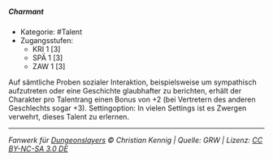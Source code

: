 <!---
Dies ist ein Fanwerk für DUNGEONSLAYERS © von Christian Kennig

Quellen:      [Dungeonslayers Grundregelwerk](https://dungeonslayers.net/download/Dungeonslayers4.pdf)
              [Talentbeschreibungen](https://www.f-space.de/ds4/tools-talentcards.html)
License:      [CC-BY-NC-SA 4.0](https://creativecommons.org/licenses/by-nc-sa/4.0/deed.de)
Richtlinien:  [Fanwerkrichtlinien](https://www.dungeonslayers.net/fanwerk-richtlinien/)
Autor:        Zauberlehrling
-->

##### Charmant

- Kategorie: #Talent
- Zugangsstufen:
  - KRI 1 [3]
  - SPÄ 1 [3]
  - ZAW 1 [3]

Auf sämtliche Proben sozialer Interaktion, beispielsweise um sympathisch aufzutreten oder eine Geschichte glaubhafter zu berichten, erhält der Charakter pro Talentrang einen Bonus von +2 (bei Vertretern des anderen Geschlechts sogar +3). Settingoption: In vielen Settings ist es Zwergen verwehrt, dieses Talent zu erlernen.

---

_Fanwerk für [Dungeonslayers](https://www.dungeonslayers.net/) © Christian Kennig | Quelle: GRW | Lizenz: [CC BY-NC-SA 3.0 DE](https://creativecommons.org/licenses/by-nc-sa/3.0/de/)_

